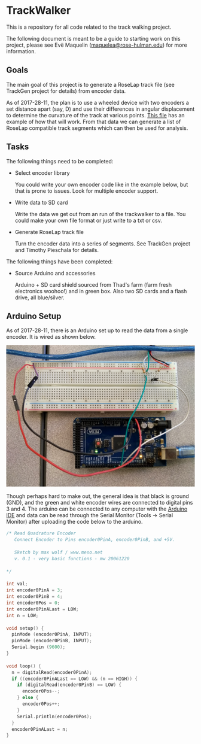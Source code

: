 # TrackWalker
This is a repository for all code related to the track walking project.

The following document is meant to be a guide to starting work on this project, please see Evë Maquelin (maquelea@rose-hulman.edu) for more information.

## Goals
The main goal of this project is to generate a RoseLap track file (see TrackGen project for details) from encoder data.

As of 2017-28-11, the plan is to use a wheeled device with two encoders a set distance apart (say, D) and use their differences in angular displacement to determine the curvature of the track at various points. [This file](resources/CurvatureThing.m) has an example of how that will work. From that data we can generate a list of RoseLap compatible track segments which can then be used for analysis.

## Tasks
The following things need to be completed:
- Select encoder library

  You could write your own encoder code like in the example below, but that is prone to issues. Look for multiple encoder support.
- Write data to SD card

  Write the data we get out from an run of the trackwalker to a file. You could make your own file format or just write to a txt or csv.
- Generate RoseLap track file

  Turn the encoder data into a series of segments. See TrackGen project and Timothy Pieschala for details.

The following things have been completed:
- Source Arduino and accessories

  Arduino + SD card shield sourced from Thad's farm (farm fresh electronics woohoo!) and in green box. Also two SD cards and a flash drive, all blue/silver.

## Arduino Setup
As of 2017-28-11, there is an Arduino set up to read the data from a single encoder. It is wired as shown below.

![Arduino/Encoder Wiring](resources/arduinowiring.jpg)

Though perhaps hard to make out, the general idea is that black is ground (GND), and the green and white encoder wires are connected to digital pins 3 and 4. The arduino can be connected to any computer with the [Arduino IDE](https://www.arduino.cc/en/Main/Software) and data can be read through the Serial Monitor (Tools -> Serial Monitor) after uploading the code below to the arduino.
```c
/* Read Quadrature Encoder
   Connect Encoder to Pins encoder0PinA, encoder0PinB, and +5V.

   Sketch by max wolf / www.meso.net
   v. 0.1 - very basic functions - mw 20061220

*/

int val;
int encoder0PinA = 3;
int encoder0PinB = 4;
int encoder0Pos = 0;
int encoder0PinALast = LOW;
int n = LOW;

void setup() {
  pinMode (encoder0PinA, INPUT);
  pinMode (encoder0PinB, INPUT);
  Serial.begin (9600);
}

void loop() {
  n = digitalRead(encoder0PinA);
  if ((encoder0PinALast == LOW) && (n == HIGH)) {
    if (digitalRead(encoder0PinB) == LOW) {
      encoder0Pos--;
    } else {
      encoder0Pos++;
    }
    Serial.println(encoder0Pos);
  }
  encoder0PinALast = n;
}
```
